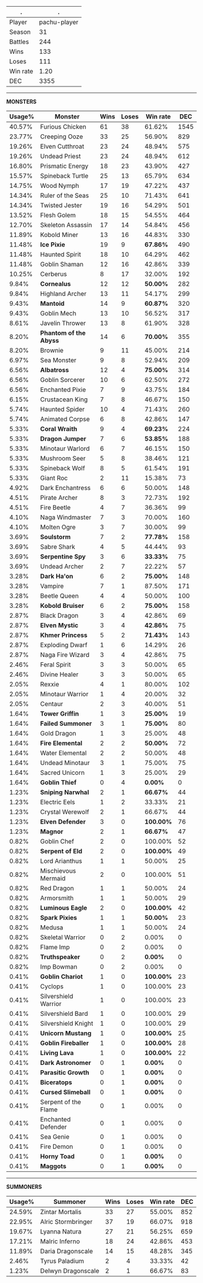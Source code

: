 .|.
|-|-
Player|pachu-player
Season|31
Battles|244
Wins|133
Loses|111
Win rate|1.20
DEC|3355

---
**MONSTERS**

Usage%|Monster|Wins|Loses|Win rate|DEC|
-|-|-|-|-|-|
40.57%|Furious Chicken|61|38|61.62%|1545|
23.77%|Creeping Ooze|33|25|56.90%|829|
19.26%|Elven Cutthroat|23|24|48.94%|575|
19.26%|Undead Priest|23|24|48.94%|612|
16.80%|Prismatic Energy|18|23|43.90%|427|
15.57%|Spineback Turtle|25|13|65.79%|634|
14.75%|Wood Nymph|17|19|47.22%|437|
14.34%|Ruler of the Seas|25|10|71.43%|641|
14.34%|Twisted Jester|19|16|54.29%|501|
13.52%|Flesh Golem|18|15|54.55%|464|
12.70%|Skeleton Assassin|17|14|54.84%|456|
11.89%|Kobold Miner|13|16|44.83%|330|
11.48%|**Ice Pixie**|19|9|**67.86%**|490|
11.48%|Haunted Spirit|18|10|64.29%|462|
11.48%|Goblin Shaman|12|16|42.86%|339|
10.25%|Cerberus|8|17|32.00%|192|
9.84%|**Cornealus**|12|12|**50.00%**|282|
9.84%|Highland Archer|13|11|54.17%|299|
9.43%|**Mantoid**|14|9|**60.87%**|320|
9.43%|Goblin Mech|13|10|56.52%|317|
8.61%|Javelin Thrower|13|8|61.90%|328|
8.20%|**Phantom of the Abyss**|14|6|**70.00%**|355|
8.20%|Brownie|9|11|45.00%|214|
6.97%|Sea Monster|9|8|52.94%|209|
6.56%|**Albatross**|12|4|**75.00%**|314|
6.56%|Goblin Sorcerer|10|6|62.50%|272|
6.56%|Enchanted Pixie|7|9|43.75%|184|
6.15%|Crustacean King|7|8|46.67%|150|
5.74%|Haunted Spider|10|4|71.43%|260|
5.74%|Animated Corpse|6|8|42.86%|147|
5.33%|**Coral Wraith**|9|4|**69.23%**|224|
5.33%|**Dragon Jumper**|7|6|**53.85%**|188|
5.33%|Minotaur Warlord|6|7|46.15%|150|
5.33%|Mushroom Seer|5|8|38.46%|121|
5.33%|Spineback Wolf|8|5|61.54%|191|
5.33%|Giant Roc|2|11|15.38%|73|
4.92%|Dark Enchantress|6|6|50.00%|148|
4.51%|Pirate Archer|8|3|72.73%|192|
4.51%|Fire Beetle|4|7|36.36%|99|
4.10%|Naga Windmaster|7|3|70.00%|160|
4.10%|Molten Ogre|3|7|30.00%|99|
3.69%|**Soulstorm**|7|2|**77.78%**|158|
3.69%|Sabre Shark|4|5|44.44%|93|
3.69%|**Serpentine Spy**|3|6|**33.33%**|75|
3.69%|Undead Archer|2|7|22.22%|57|
3.28%|**Dark Ha'on**|6|2|**75.00%**|148|
3.28%|Vampire|7|1|87.50%|171|
3.28%|Beetle Queen|4|4|50.00%|100|
3.28%|**Kobold Bruiser**|6|2|**75.00%**|158|
2.87%|Black Dragon|3|4|42.86%|69|
2.87%|**Elven Mystic**|3|4|**42.86%**|75|
2.87%|**Khmer Princess**|5|2|**71.43%**|143|
2.87%|Exploding Dwarf|1|6|14.29%|26|
2.87%|Naga Fire Wizard|3|4|42.86%|75|
2.46%|Feral Spirit|3|3|50.00%|65|
2.46%|Divine Healer|3|3|50.00%|65|
2.05%|Rexxie|4|1|80.00%|102|
2.05%|Minotaur Warrior|1|4|20.00%|32|
2.05%|Centaur|2|3|40.00%|51|
1.64%|**Tower Griffin**|1|3|**25.00%**|19|
1.64%|**Failed Summoner**|3|1|**75.00%**|80|
1.64%|Gold Dragon|1|3|25.00%|48|
1.64%|**Fire Elemental**|2|2|**50.00%**|72|
1.64%|Water Elemental|2|2|50.00%|48|
1.64%|Undead Minotaur|3|1|75.00%|75|
1.64%|Sacred Unicorn|1|3|25.00%|29|
1.64%|**Goblin Thief**|0|4|**0.00%**|0|
1.23%|**Sniping Narwhal**|2|1|**66.67%**|44|
1.23%|Electric Eels|1|2|33.33%|21|
1.23%|Crystal Werewolf|2|1|66.67%|44|
1.23%|**Elven Defender**|3|0|**100.00%**|76|
1.23%|**Magnor**|2|1|**66.67%**|47|
0.82%|Goblin Chef|2|0|100.00%|52|
0.82%|**Serpent of Eld**|2|0|**100.00%**|49|
0.82%|Lord Arianthus|1|1|50.00%|25|
0.82%|Mischievous Mermaid|2|0|100.00%|51|
0.82%|Red Dragon|1|1|50.00%|24|
0.82%|Armorsmith|1|1|50.00%|29|
0.82%|**Luminous Eagle**|2|0|**100.00%**|42|
0.82%|**Spark Pixies**|1|1|**50.00%**|23|
0.82%|Medusa|1|1|50.00%|24|
0.82%|Skeletal Warrior|0|2|0.00%|0|
0.82%|Flame Imp|0|2|0.00%|0|
0.82%|**Truthspeaker**|0|2|**0.00%**|0|
0.82%|Imp Bowman|0|2|0.00%|0|
0.41%|**Goblin Chariot**|1|0|**100.00%**|23|
0.41%|Cyclops|1|0|100.00%|23|
0.41%|Silvershield Warrior|1|0|100.00%|23|
0.41%|Silvershield Bard|1|0|100.00%|29|
0.41%|Silvershield Knight|1|0|100.00%|29|
0.41%|**Unicorn Mustang**|1|0|**100.00%**|25|
0.41%|**Goblin Fireballer**|1|0|**100.00%**|28|
0.41%|**Living Lava**|1|0|**100.00%**|22|
0.41%|**Dark Astronomer**|0|1|**0.00%**|0|
0.41%|**Parasitic Growth**|0|1|**0.00%**|0|
0.41%|**Biceratops**|0|1|**0.00%**|0|
0.41%|**Cursed Slimeball**|0|1|**0.00%**|0|
0.41%|Serpent of the Flame|0|1|0.00%|0|
0.41%|Enchanted Defender|0|1|0.00%|0|
0.41%|Sea Genie|0|1|0.00%|0|
0.41%|Fire Demon|0|1|0.00%|0|
0.41%|**Horny Toad**|0|1|**0.00%**|0|
0.41%|**Maggots**|0|1|**0.00%**|0|

---
**SUMMONERS**

Usage%|Summoner|Wins|Loses|Win rate|DEC|
-|-|-|-|-|-|
24.59%|Zintar Mortalis|33|27|55.00%|852|
22.95%|Alric Stormbringer|37|19|66.07%|918|
19.67%|Lyanna Natura|27|21|56.25%|659|
17.21%|Malric Inferno|18|24|42.86%|453|
11.89%|Daria Dragonscale|14|15|48.28%|345|
2.46%|Tyrus Paladium|2|4|33.33%|42|
1.23%|Delwyn Dragonscale|2|1|66.67%|83|
